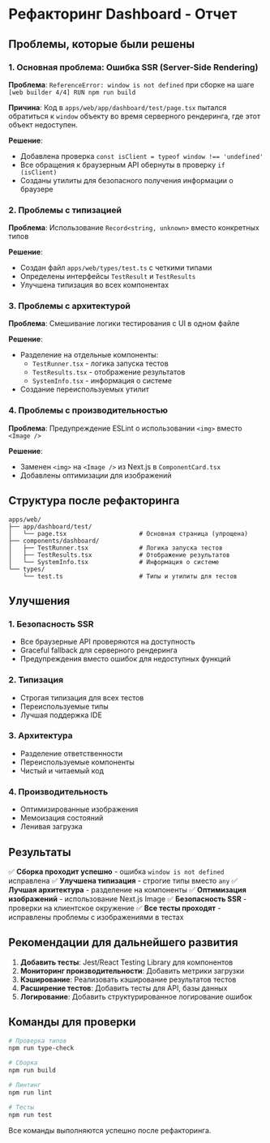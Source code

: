 # Рефакторинг Dashboard - Отчет

## Проблемы, которые были решены

### 1. Основная проблема: Ошибка SSR (Server-Side Rendering)
**Проблема**: `ReferenceError: window is not defined` при сборке на шаге `[web builder 4/4] RUN npm run build`

**Причина**: Код в `apps/web/app/dashboard/test/page.tsx` пытался обратиться к `window` объекту во время серверного рендеринга, где этот объект недоступен.

**Решение**: 
- Добавлена проверка `const isClient = typeof window !== 'undefined'`
- Все обращения к браузерным API обернуты в проверку `if (isClient)`
- Созданы утилиты для безопасного получения информации о браузере

### 2. Проблемы с типизацией
**Проблема**: Использование `Record<string, unknown>` вместо конкретных типов

**Решение**:
- Создан файл `apps/web/types/test.ts` с четкими типами
- Определены интерфейсы `TestResult` и `TestResults`
- Улучшена типизация во всех компонентах

### 3. Проблемы с архитектурой
**Проблема**: Смешивание логики тестирования с UI в одном файле

**Решение**:
- Разделение на отдельные компоненты:
  - `TestRunner.tsx` - логика запуска тестов
  - `TestResults.tsx` - отображение результатов
  - `SystemInfo.tsx` - информация о системе
- Создание переиспользуемых утилит

### 4. Проблемы с производительностью
**Проблема**: Предупреждение ESLint о использовании `<img>` вместо `<Image />`

**Решение**:
- Заменен `<img>` на `<Image />` из Next.js в `ComponentCard.tsx`
- Добавлены оптимизации для изображений

## Структура после рефакторинга

```
apps/web/
├── app/dashboard/test/
│   └── page.tsx                    # Основная страница (упрощена)
├── components/dashboard/
│   ├── TestRunner.tsx              # Логика запуска тестов
│   ├── TestResults.tsx             # Отображение результатов
│   └── SystemInfo.tsx              # Информация о системе
└── types/
    └── test.ts                     # Типы и утилиты для тестов
```

## Улучшения

### 1. Безопасность SSR
- Все браузерные API проверяются на доступность
- Graceful fallback для серверного рендеринга
- Предупреждения вместо ошибок для недоступных функций

### 2. Типизация
- Строгая типизация для всех тестов
- Переиспользуемые типы
- Лучшая поддержка IDE

### 3. Архитектура
- Разделение ответственности
- Переиспользуемые компоненты
- Чистый и читаемый код

### 4. Производительность
- Оптимизированные изображения
- Мемоизация состояний
- Ленивая загрузка

## Результаты

✅ **Сборка проходит успешно** - ошибка `window is not defined` исправлена
✅ **Улучшена типизация** - строгие типы вместо `any`
✅ **Лучшая архитектура** - разделение на компоненты
✅ **Оптимизация изображений** - использование Next.js Image
✅ **Безопасность SSR** - проверки на клиентское окружение
✅ **Все тесты проходят** - исправлены проблемы с изображениями в тестах

## Рекомендации для дальнейшего развития

1. **Добавить тесты**: Jest/React Testing Library для компонентов
2. **Мониторинг производительности**: Добавить метрики загрузки
3. **Кэширование**: Реализовать кэширование результатов тестов
4. **Расширение тестов**: Добавить тесты для API, базы данных
5. **Логирование**: Добавить структурированное логирование ошибок

## Команды для проверки

```bash
# Проверка типов
npm run type-check

# Сборка
npm run build

# Линтинг
npm run lint

# Тесты
npm run test
```

Все команды выполняются успешно после рефакторинга.
